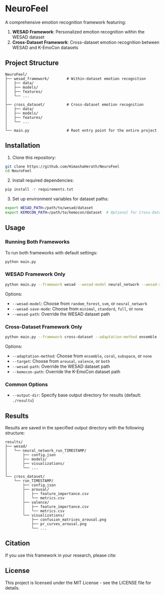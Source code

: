 # NeuroFeel

A comprehensive emotion recognition framework featuring:

1. **WESAD Framework**: Personalized emotion recognition within the WESAD dataset
2. **Cross-Dataset Framework**: Cross-dataset emotion recognition between WESAD and K-EmoCon datasets

## Project Structure

```
NeuroFeel/
├── wesad_framework/        # Within-dataset emotion recognition
│   ├── data/
│   ├── models/
│   ├── features/
│   └── ...
│
├── cross_dataset/          # Cross-dataset emotion recognition
│   ├── data/
│   ├── models/
│   ├── features/
│   └── ...
│
└── main.py                 # Root entry point for the entire project
```

## Installation

1. Clone this repository:
```bash
git clone https://github.com/HimashaHerath/NeuroFeel
cd NeuroFeel
```

2. Install required dependencies:
```bash
pip install -r requirements.txt
```

3. Set up environment variables for dataset paths:
```bash
export WESAD_PATH=/path/to/wesad/dataset
export KEMOCON_PATH=/path/to/kemocon/dataset  # Optional for Cross-Dataset framework
```

## Usage

### Running Both Frameworks

To run both frameworks with default settings:
```bash
python main.py
```

### WESAD Framework Only

```bash
python main.py --framework wesad --wesad-model neural_network --wesad-save-mode standard
```

Options:
- `--wesad-model`: Choose from `random_forest`, `svm`, or `neural_network`
- `--wesad-save-mode`: Choose from `minimal`, `standard`, `full`, or `none`
- `--wesad-path`: Override the WESAD dataset path

### Cross-Dataset Framework Only

```bash
python main.py --framework cross-dataset --adaptation-method ensemble --target both
```

Options:
- `--adaptation-method`: Choose from `ensemble`, `coral`, `subspace`, or `none`
- `--target`: Choose from `arousal`, `valence`, or `both`
- `--wesad-path`: Override the WESAD dataset path
- `--kemocon-path`: Override the K-EmoCon dataset path

### Common Options

- `--output-dir`: Specify base output directory for results (default: `./results`)

## Results

Results are saved in the specified output directory with the following structure:

```
results/
├── wesad/
│   └── neural_network_run_TIMESTAMP/
│       ├── config.json
│       ├── models/
│       ├── visualizations/
│       └── ...
│
└── cross_dataset/
    └── run_TIMESTAMP/
        ├── config.json
        ├── arousal/
        │   ├── feature_importance.csv
        │   └── metrics.csv
        ├── valence/
        │   ├── feature_importance.csv
        │   └── metrics.csv
        └── visualizations/
            ├── confusion_matrices_arousal.png
            ├── pr_curves_arousal.png
            └── ...
```

## Citation

If you use this framework in your research, please cite:

## License

This project is licensed under the MIT License - see the LICENSE file for details.